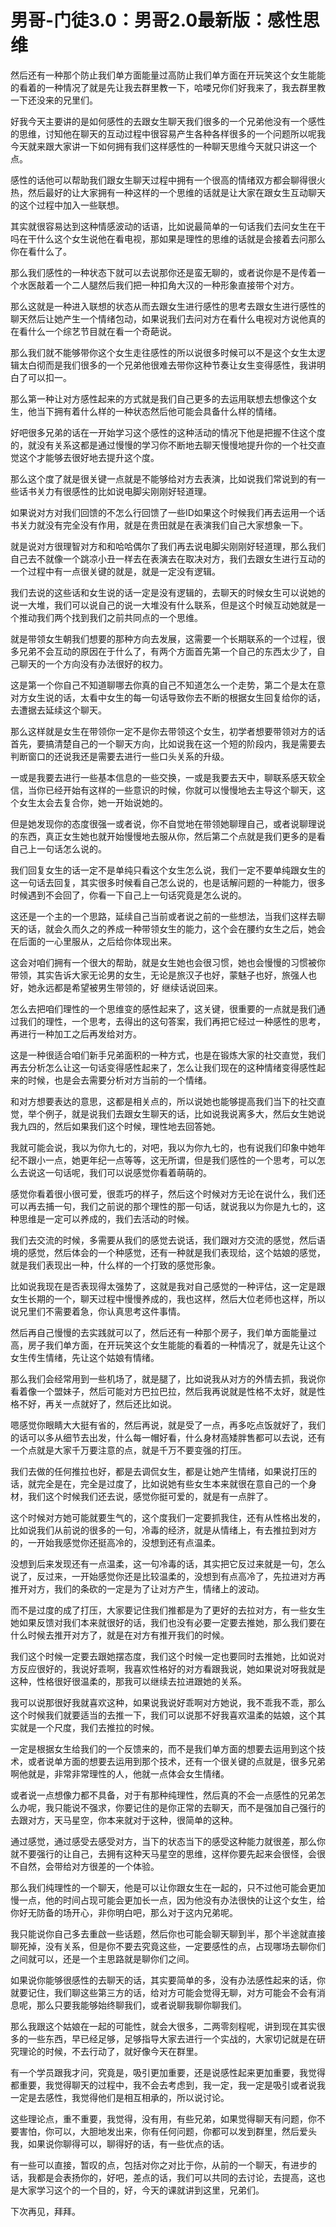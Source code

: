 # 男哥-门徒3.0：男哥2.0最新版：感性思维

然后还有一种那个防止我们单方面能量过高防止我们单方面在开玩笑这个女生能能的看着的一种情况了就是先让我去群里教一下，哈喽兄你们好我来了，我去群里教一下还没来的兄里们。

好我今天主要讲的是如何感性的去跟女生聊天我们很多的一个兄弟他没有一个感性的思维，讨知他在聊天的互动过程中很容易产生各种各样很多的一个问题所以呢我今天就来跟大家讲一下如何拥有我们这样感性的一种聊天思维今天就只讲这一个点。

感性的话他可以帮助我们跟女生聊天过程中拥有一个很高的情绪双方都会聊得很火热，然后最好的让大家拥有一种这样的一个思维的话就是让大家在跟女生互动聊天的这个过程中加入一些联想。

其实就很容易达到这种情感波动的话语，比如说最简单的一句话我们去问女生在干吗在干什么这个女生说他在看电视，那如果是理性的思维的话就是会接着去问那么你在看什么了。

那么我们感性的一种状态下就可以去说那你还是蛮无聊的，或者说你是不是传着一个水医敲着一个二人腿然后我们把一种扣角大汉的一种形象直接带个对方。

那么这就是一种进入联想的状态从而去跟女生进行感性的思考去跟女生进行感性的聊天然后让她产生一个情绪包动，如果说我们去问对方在看什么电视对方说他真的在看什么一个综艺节目就在看一个奇葩说。

那么我们就不能够带你这个女生走往感性的所以说很多时候可以不是这个女生太逻辑太白彻而是我们很多的一个兄弟他很难去带你这种节奏让女生变得感性，我讲明白了可以扣一。

那么第一种让对方感性起来的方式就是我们自己更多的去运用联想去想像这个女生，他当下拥有着什么样的一种状态然后他可能会具备什么样的情绪。

好吧很多兄弟的话在一开始学习这个感性的这种活动的情况下他是把握不住这个度的，就没有关系这都是通过慢慢的学习你不断地去聊天慢慢地提升你的一个社交直觉这个才能够去很好地去提升这个度。

那么这个度了就是很关键一点就是不能够给对方去表演，比如说我们常说到的有一些话书关力有很感性的比如说电脚尖刚刚好轻道理。

如果说对方对我们回馈的不怎么行回馈了一些ID如果这个时候我们再去运用一个话书关力就没有完全没有作用，就是在贵田就是在表演我们自己大家想象一下。

就是说对方很理智对方和和哈哈偶尔了我们再去说电脚尖刚刚好轻道理，那么我们自己去不就像一个跳凉小丑一样去在表演去在取决对方，我们去跟女生进行互动的一个过程中有一点很关键的就是，就是一定没有逻辑。

我们去说的这些话和女生说的话一定是没有逻辑的，去聊天的时候女生可以说她的说一大堆，我们可以说自己的说一大堆没有什么联系，但是这个时候互动她就是一个推动我们两个找到我们之前共同点的一个思维。

就是带领女生朝我们想要的那种方向去发展，这需要一个长期联系的一个过程，很多兄弟不会互动的原因在于什么了，有两个方面首先第一个自己的东西太少了，自己聊天的一个方向没有办法很好的权力。

这是第一个你自己不知道聊哪去你真的自己不知道怎么一个走势，第二个是太在意对方女生说的话，太看中女生的每一句话导致你去不断的根据女生回复给你的话，去遭据去延续这个聊天。

那么这样就是女生在带领你一定不是你去带领这个女生，初学者想要带领对方的话首先，要搞清楚自己的一个聊天方向，比如说我在这一个短的阶段内，我是需要去判断窗口的还说我还是需要去进行一些口头关系的升级。

一或是我要去进行一些基本信息的一些交换，一或是我要去天中，聊联系感天软全信，当你已经开始有这样的一些意识的时候，你就可以慢慢地去主导这个聊天，这个女生太会去复合你，她一开始说她的。

但是她发现你的态度很强一或者说，你不自觉地在带领她聊理自己，或者说聊理说的东西，真正女生她也就开始慢慢地去服从你，然后第二个点就是我们更多的是看自己上一句话怎么说的。

我们回复女生的话一定不是单纯只看这个女生怎么说，我们一定不要单纯跟女生的这一句话去回复，其实很多时候看自己怎么说的，也是话解问题的一种能力，很多时候遇到不会回了，你看一下自己上一句话究竟是怎么说的。

这还是一个主的一个思路，延续自己当前或者说之前的一些想法，当我们这样去聊天的话，就会久而久之的养成一种带领女生的能力，这个会在腰约女生之后，她会在后面的一心里服从，之后给你体现出来。

这会对咱们拥有一个很大的帮助，就是女生她也会很习惯，她也会慢慢的习惯被你带领，其实告诉大家无论男的女生，无论是旅汉子也好，蒙魅子也好，旅强人也好，她永远都是希望被男生带领的，好 继续话说回来。

怎么去把咱们理性的一个思维变的感性起来了，这关键，很重要的一点就是我们通过我们的理性，一个思考，去得出的这句答案，我们再把它经过一种感性的思考，再进行一种加工之后再发给对方。

这是一种很适合咱们新手兄弟面积的一种方式，也是在锻炼大家的社交直觉，我们再去分析怎么让这一句话变得感性起来了，怎么让我们现在的这种情绪变得感性起来的时候，也是会去需要分析对方当前的一个情绪。

和对方想要表达的意思，这都是相关点的，所以说她也能够提高我们当下的社交直觉，举个例子，就是说我们去跟女生聊天的话，比如说我说离多大，然后女生她说我九四的，然后如果我们这个时候，理性地去回答她。

我就可能会说，我以为你九七的，对吧，我以为你九七的，也有说我们印象中她年纪不跟小一点，她更年纪一点等等，这无所谓，但是我们感性的一个思考，可以怎么去说这一句话呢，我们可以说感觉你看着萌萌的。

感觉你看着很小很可爱，很乖巧的样子，然后这个时候对方无论在说什么，我们还可以再去捕一句，我们之前说的那个理性的那一句话，就说我以为你是九七的，这种思维是一定可以养成的，我们去活动的时候。

我们去交流的时候，多需要从我们的感觉去说话，我们跟对方交流的感觉，然后语境的感觉，然后体会的一个种感觉，还有一种就是我们表现给，这个姑娘的感觉，就是我们表现出一种，什么样的一个打致的感觉形象。

比如说我现在是否表现得太强势了，这就是我对自己感觉的一种评估，这一定是跟女生长期的一个，聊天过程中慢慢养成的，我也这样，然后大位老师也这样，所以说兄里们不需要着急，你认真思考这件事情。

然后再自己慢慢的去实践就可以了，然后还有一种那个房子，我们单方面能量过高，房子我们单方面，在开玩笑这个女生能能的看着的一种情况了，就是先让这个女生传生情绪，先让这个姑娘有情绪。

那么我们会经常用到一些机场了，就是腿了，比如说我从对方的外情去抓，我说你看着像一个盟妹子，然后可能对方巴拉巴拉，然后我再说就是性格不太好，就是性格不好，再关一点就好了，然后还比如说。

嗯感觉你眼睛大大挺有省的，然后再说，就是受了一点，再多吃点饭就好了，我们的话可以多从细节去出发，什么每一帽好看，什么身材高矮胖售都可以去说，还有一个点就是大家千万要注意的点，就是千万不要变强的打压。

我们去做的任何推拉也好，都是去调侃女生，都是让她产生情绪，如果说打压的话，就完全是在，完全是过度了，比如说她有些女生本来就很在意自己的一个身材，我们这个时候我们还去说，感觉你挺可爱的，就是有一点胖了。

这个时候对方她可能就要生气的，这个度我们一定要抓我住，还有从性格出发的，比如说我们从前说的很多的一句，冷毒的经济，就是从情绪上，有去推拉到对方的，一开始我感觉你还挺高冷的，没想到还有点温柔。

没想到后来发现还有一点温柔，这一句冷毒的话，其实把它反过来就是一句，怎么说了，反过来，一开始感觉你还是比较温柔的，没想到有点高冷了，先拉进对方再推开对方，我们的条砍的一定是为了让对方产生，情绪上的波动。

而不是过度的成了打压，大家要记住我们推都是为了更好的去拉对方，有一些女生她如果反馈对我们本来就很好的话，我们也没有必要一定要去推她，那么我们要在什么时候去推开对方了，就是在对方有推开我们的时候。

我们这个时候一定要去跟她摆态度，我们这个时候一定也要同时去推她，比如说对方反应很好的，我说好乖啊，我喜欢性格好的对方看跟我说，她如果说对呀我就是这种，性格很好很温柔的，那我可以继续去拉进跟她的关系。

我可以说那很好我就喜欢这种，如果说我说好乖啊对方她说，我不乖我不乖，那么这个时候我们就要适当的去推一下，我们可以说那不好我喜欢温柔的姑娘，这个其实就是一个尺度，我们去推拉的时候。

一定是根据女生给我们的一个反馈来的，而不是我们单方面的想要去运用到这个技术，或者说单方面的想要去运用到那个技术，还有一个很关键的点就是，很多兄弟啊他就是，非常非常理性的人，他就一点体会女生情绪。

或者说一点想像力都不具备，对于有那种纯理性，然后真的不会一点感性的兄弟怎么办呢，我只能说不强求，你要记住的是你正常的去聊天，而不是强加自己强行的去跟对方，天马星空，你本来就对于这种，很简单的这种。

通过感觉，通过感受去感受对方，当下的状态当下的感受这种能力就很差，那么你就不要强行的让自己，去拥有这种天马星空的思维，这样你要先起来会很怪，会很不自然，会带给对方很差的一个体验。

那么我们纯理性的一个聊天，他是可以让你跟女生在一起的，只不过他可能会更加慢一点，他的时间占现可能会更加长一点，因为他没有办法很快的让这个女生，给你好无防备的场开心，非你明白吧，那么对于这内兄弟呢。

我只能说你自己多去重啟一些话题，然后你也可能会聊天聊到半，那个半途就直接聊死掉，没有关系，但是你不要去究竟这些，一定要感性的点，占现哪场去聊你们之间就可以，还是一个主思路就是聊你们之间。

如果说你能够很感性的去聊天的话，其实要简单的多，没有办法感性起来的话，你就要记住，我们聊这些第三方的话，给对方可能会觉得无聊，对方可能会不会有消息呢，那么只要我能够始终聊我们，或者说聊我聊你聊我们。

那么我跟这个姑娘在一起的可能性，就会大很多，二两零刻程呢，讲到现在其实很多的一些东西，早已经足够，足够指导大家去进行一个实战的，大家切记就是在研究理论的时候，不去行动了，就好像今天在群里。

有一个学员跟我才问，究竟是，吸引更加重要，还是说感性起来更加重要，我觉得都重要，我觉得聊天的过程中，我不会去考虑到，我一定，我一定是吸引或者说我一定是去感性，我觉得他们是相互相承的，所以说讨论。

这些理论点，重不重要，我觉得，没有用，有些兄弟，如果觉得聊天有问题，你不要害怕，你可以，大胆地发出来，你有任何问题，你都可以发到群里，然后爱头我，如果说你聊得可以，聊得好的话，有一些优点的话。

有一些可以直接，暂叹的点，包括对你之对比于你，从前的一个聊天，有进步的话，我都是会表扬你的，好吧，差点的话，我们可以共同的去讨论，去提高，这也是大家学习这个的一个目的，好，今天的课就讲到这里，兄弟们。

下次再见，拜拜。